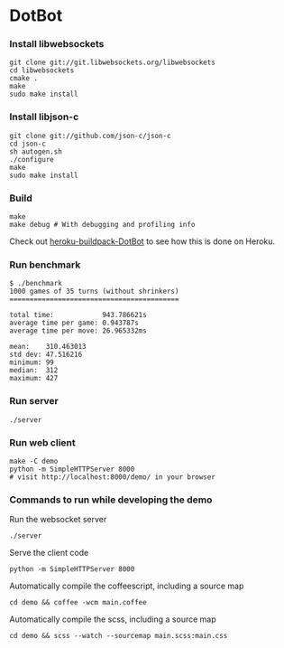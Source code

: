DotBot
======

### Install libwebsockets
```
git clone git://git.libwebsockets.org/libwebsockets
cd libwebsockets
cmake .
make
sudo make install
```

### Install libjson-c
```
git clone git://github.com/json-c/json-c
cd json-c
sh autogen.sh
./configure
make
sudo make install
```

### Build
```
make
make debug # With debugging and profiling info
```

Check out [heroku-buildpack-DotBot](https://github.com/nejstastnejsistene/heroku-buildpack-DotBot) to see how this is done on Heroku.

### Run benchmark
```
$ ./benchmark
1000 games of 35 turns (without shrinkers)
==========================================

total time:            943.786621s
average time per game: 0.943787s
average time per move: 26.965332ms

mean:    310.463013
std dev: 47.516216
minimum: 99
median:  312
maximum: 427
```

### Run server
```
./server
```

### Run web client
```
make -C demo
python -m SimpleHTTPServer 8000
# visit http://localhost:8000/demo/ in your browser
```

### Commands to run while developing the demo

Run the websocket server

```
./server
```
Serve the client code

```
python -m SimpleHTTPServer 8000
```

Automatically compile the coffeescript, including a source map

```
cd demo && coffee -wcm main.coffee
```

Automatically compile the scss, including a source map

```
cd demo && scss --watch --sourcemap main.scss:main.css
```
